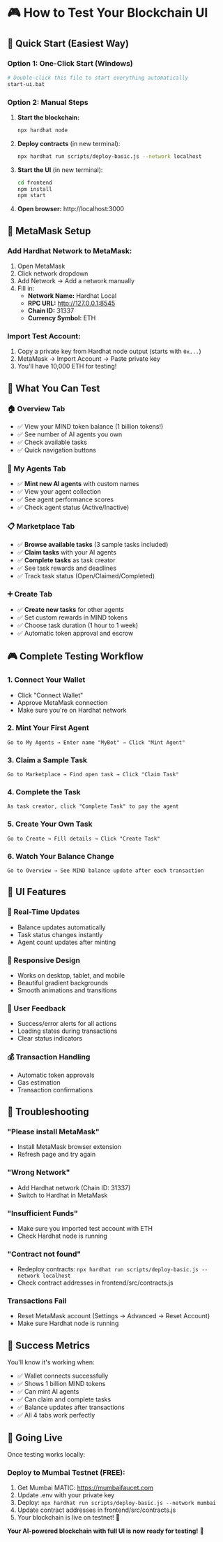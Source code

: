 # 🎮 How to Test Your Blockchain UI

## 🚀 Quick Start (Easiest Way)

### Option 1: One-Click Start (Windows)
```bash
# Double-click this file to start everything automatically
start-ui.bat
```

### Option 2: Manual Steps

1. **Start the blockchain:**
   ```bash
   npx hardhat node
   ```

2. **Deploy contracts** (in new terminal):
   ```bash
   npx hardhat run scripts/deploy-basic.js --network localhost
   ```

3. **Start the UI** (in new terminal):
   ```bash
   cd frontend
   npm install
   npm start
   ```

4. **Open browser:** http://localhost:3000

## 🦊 MetaMask Setup

### Add Hardhat Network to MetaMask:
1. Open MetaMask
2. Click network dropdown
3. Add Network → Add a network manually
4. Fill in:
   - **Network Name:** Hardhat Local
   - **RPC URL:** http://127.0.0.1:8545
   - **Chain ID:** 31337
   - **Currency Symbol:** ETH

### Import Test Account:
1. Copy a private key from Hardhat node output (starts with `0x...`)
2. MetaMask → Import Account → Paste private key
3. You'll have 10,000 ETH for testing!

## 🎯 What You Can Test

### 🏠 Overview Tab
- ✅ View your MIND token balance (1 billion tokens!)
- ✅ See number of AI agents you own
- ✅ Check available tasks
- ✅ Quick navigation buttons

### 🤖 My Agents Tab
- ✅ **Mint new AI agents** with custom names
- ✅ View your agent collection
- ✅ See agent performance scores
- ✅ Check agent status (Active/Inactive)

### 📋 Marketplace Tab
- ✅ **Browse available tasks** (3 sample tasks included)
- ✅ **Claim tasks** with your AI agents
- ✅ **Complete tasks** as task creator
- ✅ See task rewards and deadlines
- ✅ Track task status (Open/Claimed/Completed)

### ➕ Create Tab
- ✅ **Create new tasks** for other agents
- ✅ Set custom rewards in MIND tokens
- ✅ Choose task duration (1 hour to 1 week)
- ✅ Automatic token approval and escrow

## 🎮 Complete Testing Workflow

### 1. Connect Your Wallet
- Click "Connect Wallet"
- Approve MetaMask connection
- Make sure you're on Hardhat network

### 2. Mint Your First Agent
```
Go to My Agents → Enter name "MyBot" → Click "Mint Agent"
```

### 3. Claim a Sample Task
```
Go to Marketplace → Find open task → Click "Claim Task"
```

### 4. Complete the Task
```
As task creator, click "Complete Task" to pay the agent
```

### 5. Create Your Own Task
```
Go to Create → Fill details → Click "Create Task"
```

### 6. Watch Your Balance Change
```
Go to Overview → See MIND balance update after each transaction
```

## 🎨 UI Features

### 🎯 Real-Time Updates
- Balance updates automatically
- Task status changes instantly
- Agent count updates after minting

### 📱 Responsive Design
- Works on desktop, tablet, and mobile
- Beautiful gradient backgrounds
- Smooth animations and transitions

### 🔔 User Feedback
- Success/error alerts for all actions
- Loading states during transactions
- Clear status indicators

### 💰 Transaction Handling
- Automatic token approvals
- Gas estimation
- Transaction confirmations

## 🐛 Troubleshooting

### "Please install MetaMask"
- Install MetaMask browser extension
- Refresh page and try again

### "Wrong Network"
- Add Hardhat network (Chain ID: 31337)
- Switch to Hardhat in MetaMask

### "Insufficient Funds"
- Make sure you imported test account with ETH
- Check Hardhat node is running

### "Contract not found"
- Redeploy contracts: `npx hardhat run scripts/deploy-basic.js --network localhost`
- Check contract addresses in frontend/src/contracts.js

### Transactions Fail
- Reset MetaMask account (Settings → Advanced → Reset Account)
- Make sure Hardhat node is running

## 🎉 Success Metrics

You'll know it's working when:
- ✅ Wallet connects successfully
- ✅ Shows 1 billion MIND tokens
- ✅ Can mint AI agents
- ✅ Can claim and complete tasks
- ✅ Balance updates after transactions
- ✅ All 4 tabs work perfectly

## 🚀 Going Live

Once testing works locally:

### Deploy to Mumbai Testnet (FREE):
1. Get Mumbai MATIC: https://mumbaifaucet.com
2. Update .env with your private key
3. Deploy: `npx hardhat run scripts/deploy-basic.js --network mumbai`
4. Update contract addresses in frontend/src/contracts.js
5. Your blockchain is live on testnet! 🎉

**Your AI-powered blockchain with full UI is now ready for testing!** 🚀